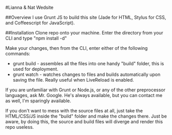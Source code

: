 #Lianna & Nat Wedsite

##Overview
I use Grunt JS to build this site (Jade for HTML, Stylus for CSS, and Coffeescript for JavaScript). 

##Installation
Clone repo onto your machine. Enter the directory from your CLI and type "npm install -d"

Make your changes, then from the CLI, enter either of the following commands:
  * grunt build - assembles all the files into one handy "build" folder, this is used for deployment.
  * grunt watch - watches changes to files and builds automatically upon saving the file. Really useful when LiveReload is enabled.

If you are unfamiliar with Grunt or Node.js, or any of the other preprocessor languages, ask Mr. Google. He's always available, but you can contact me as well, I'm sparingly available.

If you don't want to mess with the source files at all, just take the HTML/CSS/JS inside the "build" folder and make the changes there. Just be aware, by doing this, the source and build files will diverge and render this repo useless.